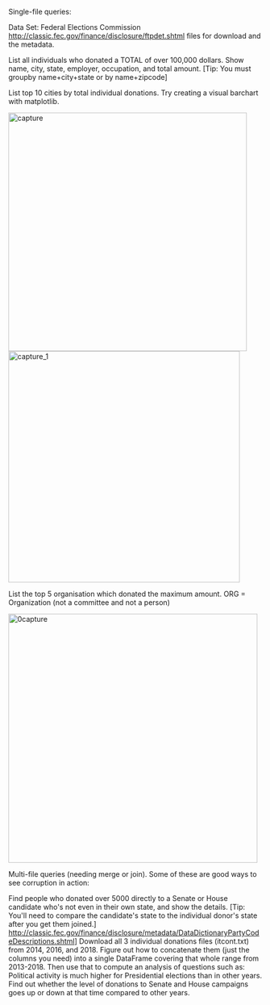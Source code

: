Single-file queries:

Data Set: Federal Elections Commission
http://classic.fec.gov/finance/disclosure/ftpdet.shtml files for download and the metadata.


List all individuals who donated a TOTAL of over 100,000 dollars. Show name, city, state, employer, occupation, and total amount. [Tip: You must groupby name+city+state or by name+zipcode]

List top 10 cities by total individual donations. Try creating a visual barchart with matplotlib.

<img width="473" alt="capture" src="https://user-images.githubusercontent.com/31773426/36612930-92a79c3e-189d-11e8-85c8-ee2fa2fd0abc.PNG">

<img width="459" alt="capture_1" src="https://user-images.githubusercontent.com/31773426/36613094-1016267c-189e-11e8-95f7-9a2336d1029f.PNG">





List the top 5 organisation which donated the maximum amount. ORG = Organization (not a committee and not a person)

<img width="494" alt="0capture" src="https://user-images.githubusercontent.com/31773426/36618481-e2b31a6a-18b0-11e8-8d8e-686f1c49ff08.PNG">



Multi-file queries (needing merge or join). Some of these are good ways to see corruption in action:

Find people who donated over 5000 directly to a Senate or House candidate who's not even in their own state, and show the details. [Tip: You'll need to compare the candidate's state to the individual donor's state after you get them joined.] http://classic.fec.gov/finance/disclosure/metadata/DataDictionaryPartyCodeDescriptions.shtml]
Download all 3 individual donations files (itcont.txt) from 2014, 2016, and 2018. Figure out how to concatenate them (just the columns you need) into a single DataFrame covering that whole range from 2013-2018. Then use that to compute an analysis of questions such as:
Political activity is much higher for Presidential elections than in other years. Find out whether the level of donations to Senate and House campaigns goes up or down at that time compared to other years.

